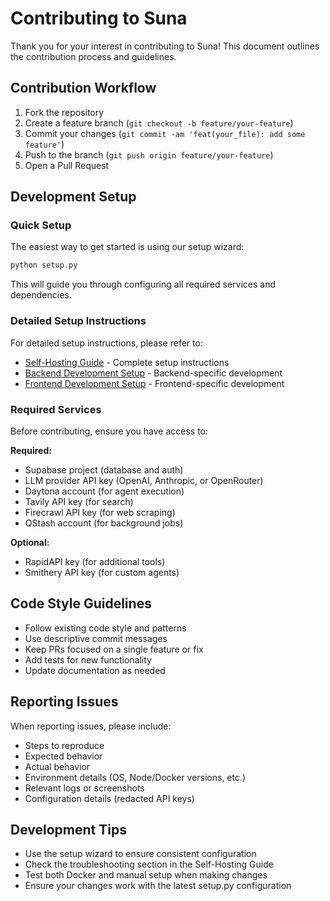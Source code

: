 # Contributing to Suna

Thank you for your interest in contributing to Suna! This document outlines the contribution process and guidelines.

## Contribution Workflow

1. Fork the repository
2. Create a feature branch (`git checkout -b feature/your-feature`)
3. Commit your changes (`git commit -am 'feat(your_file): add some feature'`)
4. Push to the branch (`git push origin feature/your-feature`)
5. Open a Pull Request

## Development Setup

### Quick Setup

The easiest way to get started is using our setup wizard:

```bash
python setup.py
```

This will guide you through configuring all required services and dependencies.

### Detailed Setup Instructions

For detailed setup instructions, please refer to:

- [Self-Hosting Guide](docs/SELF-HOSTING.md) - Complete setup instructions
- [Backend Development Setup](backend/README.md) - Backend-specific development
- [Frontend Development Setup](frontend/README.md) - Frontend-specific development

### Required Services

Before contributing, ensure you have access to:

**Required:**

- Supabase project (database and auth)
- LLM provider API key (OpenAI, Anthropic, or OpenRouter)
- Daytona account (for agent execution)
- Tavily API key (for search)
- Firecrawl API key (for web scraping)
- QStash account (for background jobs)

**Optional:**

- RapidAPI key (for additional tools)
- Smithery API key (for custom agents)

## Code Style Guidelines

- Follow existing code style and patterns
- Use descriptive commit messages
- Keep PRs focused on a single feature or fix
- Add tests for new functionality
- Update documentation as needed

## Reporting Issues

When reporting issues, please include:

- Steps to reproduce
- Expected behavior
- Actual behavior
- Environment details (OS, Node/Docker versions, etc.)
- Relevant logs or screenshots
- Configuration details (redacted API keys)

## Development Tips

- Use the setup wizard to ensure consistent configuration
- Check the troubleshooting section in the Self-Hosting Guide
- Test both Docker and manual setup when making changes
- Ensure your changes work with the latest setup.py configuration
